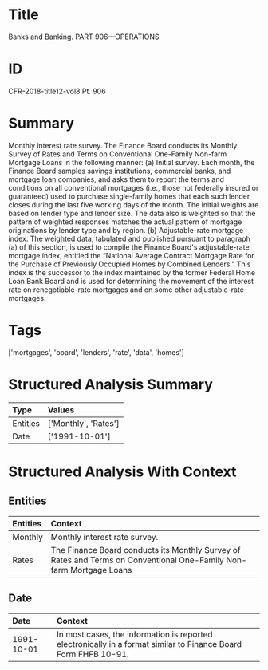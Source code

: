 # Title

 Banks and Banking. PART 906—OPERATIONS


# ID

 CFR-2018-title12-vol8.Pt. 906


# Summary

Monthly interest rate survey.
The Finance Board conducts its Monthly Survey of Rates and Terms on Conventional One-Family Non-farm Mortgage Loans in the following manner:
(a) Initial survey.
Each month, the Finance Board samples savings institutions, commercial banks, and mortgage loan companies, and asks them to report the terms and conditions on all conventional mortgages (i.e., those not federally insured or guaranteed) used to purchase single-family homes that each such lender closes during the last five working days of the month.
The initial weights are based on lender type and lender size.
The data also is weighted so that the pattern of weighted responses matches the actual pattern of mortgage originations by lender type and by region.
(b) Adjustable-rate mortgage index.
The weighted data, tabulated and published pursuant to paragraph (a) of this section, is used to compile the Finance Board's adjustable-rate mortgage index, entitled the &#8220;National Average Contract Mortgage Rate for the Purchase of Previously Occupied Homes by Combined Lenders.&#8221; This index is the successor to the index maintained by the former Federal Home Loan Bank Board and is used for determining the movement of the interest rate on renegotiable-rate mortgages and on some other adjustable-rate mortgages.


# Tags

['mortgages', 'board', 'lenders', 'rate', 'data', 'homes']


# Structured Analysis Summary

| Type     | Values               |
|:---------|:---------------------|
| Entities | ['Monthly', 'Rates'] |
| Date     | ['1991-10-01']       |


# Structured Analysis With Context

 


## Entities

| Entities   | Context                                                                                                              |
|:-----------|:---------------------------------------------------------------------------------------------------------------------|
| Monthly    | Monthly  interest rate survey.                                                                                       |
| Rates      | The Finance Board conducts its Monthly Survey of  Rates and Terms on Conventional One-Family Non-farm Mortgage Loans |


## Date

| Date       | Context                                                                                                         |
|:-----------|:----------------------------------------------------------------------------------------------------------------|
| 1991-10-01 | In most cases, the information is reported electronically in a format similar to Finance Board Form FHFB 10-91. |


